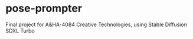 # pose-prompter
Final project for A&amp;HA-4084 Creative Technologies, using Stable Diffusion SDXL Turbo 

